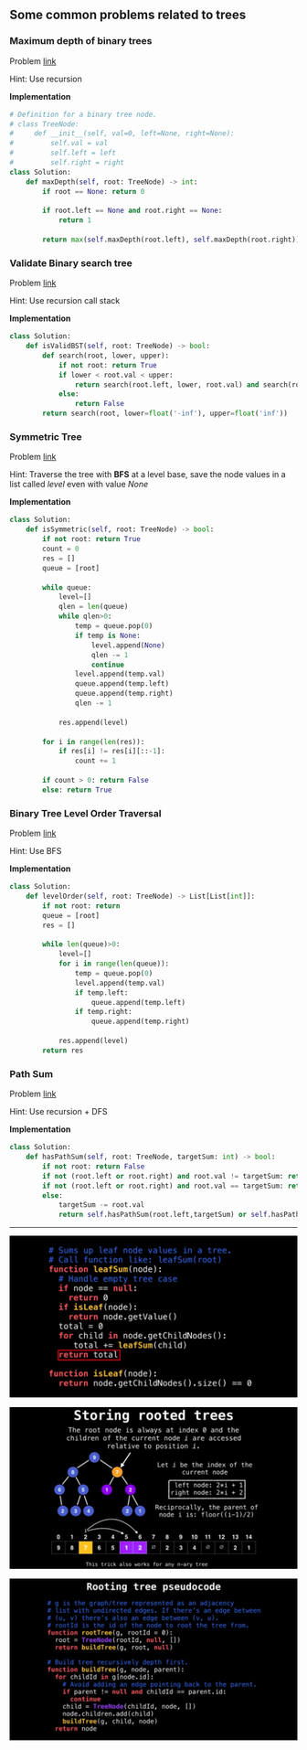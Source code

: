 ## Some common problems related to trees

### Maximum depth of binary trees
Problem [link](https://leetcode.com/explore/featured/card/top-interview-questions-easy/94/trees/555/)

Hint: Use recursion

**Implementation**
```python
# Definition for a binary tree node.
# class TreeNode:
#     def __init__(self, val=0, left=None, right=None):
#         self.val = val
#         self.left = left
#         self.right = right
class Solution:
    def maxDepth(self, root: TreeNode) -> int:
        if root == None: return 0
        
        if root.left == None and root.right == None:
            return 1
        
        return max(self.maxDepth(root.left), self.maxDepth(root.right))+1
```

### Validate Binary search tree
Problem [link](https://leetcode.com/problems/validate-binary-search-tree/)

Hint: Use recursion call stack

**Implementation**
```python
class Solution:
    def isValidBST(self, root: TreeNode) -> bool:
        def search(root, lower, upper):
            if not root: return True
            if lower < root.val < upper:
                return search(root.left, lower, root.val) and search(root.right, root.val, upper)
            else:
                return False
        return search(root, lower=float('-inf'), upper=float('inf'))
```

### Symmetric Tree
Problem [link](https://leetcode.com/explore/featured/card/top-interview-questions-easy/94/trees/627/)

Hint: Traverse the tree with **BFS** at a level base, save the node values in a list called *level* even with value *None*

**Implementation**
```python
class Solution:
    def isSymmetric(self, root: TreeNode) -> bool:
        if not root: return True
        count = 0
        res = []
        queue = [root]

        while queue:
            level=[]
            qlen = len(queue)
            while qlen>0:
                temp = queue.pop(0)
                if temp is None:
                    level.append(None)
                    qlen -= 1 
                    continue
                level.append(temp.val)               
                queue.append(temp.left)
                queue.append(temp.right)
                qlen -= 1 

            res.append(level)
        
        for i in range(len(res)):
            if res[i] != res[i][::-1]:
                count += 1
            
        if count > 0: return False
        else: return True
```

### Binary Tree Level Order Traversal

Problem [link](https://leetcode.com/explore/featured/card/top-interview-questions-easy/94/trees/628/)

Hint: Use BFS

**Implementation**
```python
class Solution:
    def levelOrder(self, root: TreeNode) -> List[List[int]]:        
        if not root: return 
        queue = [root]
        res = []

        while len(queue)>0:
            level=[]
            for i in range(len(queue)):
                temp = queue.pop(0)
                level.append(temp.val)
                if temp.left:
                    queue.append(temp.left)
                if temp.right:
                    queue.append(temp.right)

            res.append(level)
        return res
```

### Path Sum

Problem [link](https://leetcode.com/problems/path-sum/)

Hint: Use recursion + DFS

**Implementation**
```python
class Solution:
    def hasPathSum(self, root: TreeNode, targetSum: int) -> bool:
        if not root: return False
        if not (root.left or root.right) and root.val != targetSum: return False
        if not (root.left or root.right) and root.val == targetSum: return True
        else:
            targetSum -= root.val
            return self.hasPathSum(root.left,targetSum) or self.hasPathSum(root.right, targetSum)
```
----
![leaf sum](leaf_sum.png "leaf sum algo")

![storing trees](storing_trees.png "storing the index of the tree")

![rooting tree](rooting_tree.png "rooting tree algo")

